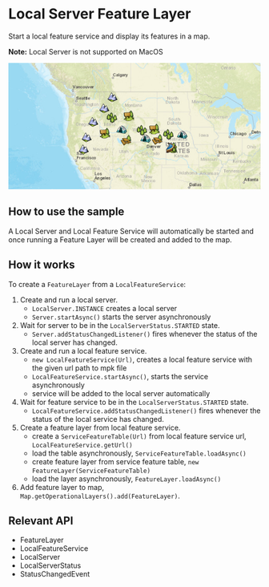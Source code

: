 # Local Server Feature Layer

Start a local feature service and display its features in a map.

**Note:**   Local Server is not supported on MacOS

![](LocalServerFeatureLayer.png)

## How to use the sample

A Local Server and Local Feature Service will automatically be started and once running a Feature Layer will be created and added to the map.

## How it works

To create a `FeatureLayer` from a `LocalFeatureService`:

1.  Create and run a local server.
    *   `LocalServer.INSTANCE` creates a local server
    *   `Server.startAsync()` starts the server asynchronously
2.  Wait for server to be in the  `LocalServerStatus.STARTED` state.
    *   `Server.addStatusChangedListener()` fires whenever the status of the local server has changed.
3.  Create and run a local feature service.
    *   `new LocalFeatureService(Url)`, creates a local feature service with the given url path to mpk file
    *   `LocalFeatureService.startAsync()`, starts the service asynchronously
    *   service will be added to the local server automatically
4.  Wait for feature service to be in the  `LocalServerStatus.STARTED` state.
    *   `LocalFeatureService.addStatusChangedListener()` fires whenever the status of the local service has changed.
5.  Create a feature layer from local feature service.
    *   create a `ServiceFeatureTable(Url)` from local feature service url, `LocalFeatureService.getUrl()`
    *   load the table asynchronously, `ServiceFeatureTable.loadAsync()`
    *   create feature layer from service feature table, `new FeatureLayer(ServiceFeatureTable)`
    *   load the layer asynchronously, `FeatureLayer.loadAsync()`
6.  Add feature layer to map, `Map.getOperationalLayers().add(FeatureLayer)`.

## Relevant API

*   FeatureLayer
*   LocalFeatureService
*   LocalServer
*   LocalServerStatus
*   StatusChangedEvent
